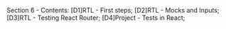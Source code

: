 Section 6 - Contents: 
[D1]RTL - First steps; 
[D2]RTL - Mocks and Inputs; 
[D3]RTL - Testing React Router; 
[D4]Project - Tests in React; 

